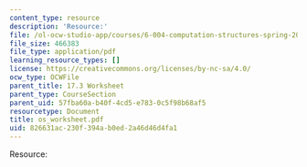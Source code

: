 ```yaml
---
content_type: resource
description: 'Resource:'
file: /ol-ocw-studio-app/courses/6-004-computation-structures-spring-2017/826631ac230f394ab0ed2a46d46d4fa1_os_worksheet.pdf
file_size: 466383
file_type: application/pdf
learning_resource_types: []
license: https://creativecommons.org/licenses/by-nc-sa/4.0/
ocw_type: OCWFile
parent_title: 17.3 Worksheet
parent_type: CourseSection
parent_uid: 57fba60a-b40f-4cd5-e783-0c5f98b68af5
resourcetype: Document
title: os_worksheet.pdf
uid: 826631ac-230f-394a-b0ed-2a46d46d4fa1
---
```

Resource: